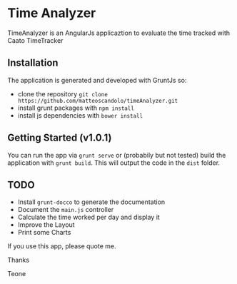 # Time Analyzer

TimeAnalyzer is an AngularJs applicaztion to evaluate the time tracked with Caato TimeTracker

## Installation

The application is generated and developed with GruntJs so:
- clone the repository `git clone https://github.com/matteoscandolo/timeAnalyzer.git`
- install grunt packages with `npm install`
- install js dependencies with `bower install`

## Getting Started (v1.0.1)

You can run the app via `grunt serve` or (probabily but not tested) build the application with `grunt build`. This will output the code in the `dist` folder.

## TODO

- Install `grunt-docco` to generate the documentation
- Document the `main.js` controller
- Calculate the time worked per day and display it
- Improve the Layout
- Print some Charts

If you use this app, please quote me.

Thanks

Teone
